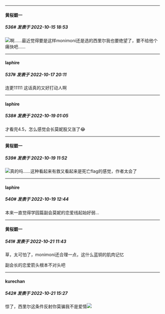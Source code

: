 

*****

####  黄桜銀一  
##### 536#       发表于 2022-10-15 18:53

<img src="https://static.saraba1st.com/image/smiley/face2017/068.png" referrerpolicy="no-referrer">啊……最近觉得要是这样monimoni还是选的西里尔我也要绝望了，要不给他个痛快吧……



*****

####  laphire  
##### 537#       发表于 2022-10-17 20:11

连更11111
这话真的又好打动人啊



*****

####  laphire  
##### 538#       发表于 2022-10-19 01:05

才看完4.5，怎么感觉会长莫妮股又涨了😂



*****

####  黄桜銀一  
##### 539#       发表于 2022-10-19 11:52

<img src="https://static.saraba1st.com/image/smiley/face2017/068.png" referrerpolicy="no-referrer">真的吗……这种看起来有救又看起来是死亡flag的感觉，作者太会了



*****

####  laphire  
##### 540#       发表于 2022-10-19 12:44

本来一直觉得学园篇副会莫妮的恋爱线起始好弱…



*****

####  黄桜銀一  
##### 541#       发表于 2022-10-21 11:43

草，太可怕了，monimoni还合理一点，这什么蓝铜的肌肉记忆

副会长的恋爱箭头根本不对头吧



*****

####  kurechan  
##### 542#       发表于 2022-10-21 15:27

惊了，西里尔这条件反射你莫骗我不是爱情<img src="https://static.saraba1st.com/image/smiley/face2017/112.png" referrerpolicy="no-referrer">

